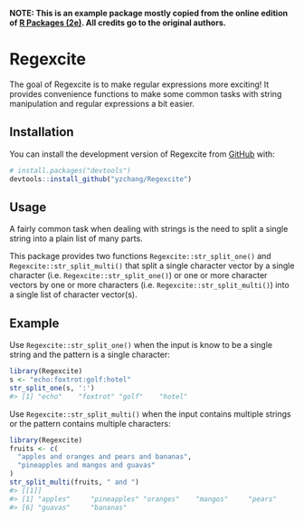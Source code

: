 
<!-- README.md is generated from README.Rmd. Please edit that file -->

**NOTE: This is an example package mostly copied from the online edition
of [R Packages (2e)](https://r-pkgs.org). All credits go to the original
authors.**

# Regexcite

<!-- badges: start -->
<!-- badges: end -->

The goal of Regexcite is to make regular expressions more exciting! It
provides convenience functions to make some common tasks with string
manipulation and regular expressions a bit easier.

## Installation

You can install the development version of Regexcite from
[GitHub](https://github.com/) with:

``` r
# install.packages("devtools")
devtools::install_github("yzchang/Regexcite")
```

## Usage

A fairly common task when dealing with strings is the need to split a
single string into a plain list of many parts.

This package provides two functions `Regexcite::str_split_one()` and
`Regexcite::str_split_multi()` that split a single character vector by a
single character (i.e. `Regexcite::str_split_one()`) or one or more
character vectors by one or more characters
(i.e. `Regexcite::str_split_multi()`) into a single list of character
vector(s).

## Example

Use `Regexcite::str_split_one()` when the input is know to be a single
string and the pattern is a single character:

``` r
library(Regexcite)
s <- "echo:foxtrot:golf:hotel"
str_split_one(s, ':')
#> [1] "echo"    "foxtrot" "golf"    "hotel"
```

Use `Regexcite::str_split_multi()` when the input contains multiple
strings or the pattern contains multiple characters:

``` r
library(Regexcite)
fruits <- c(
  "apples and oranges and pears and bananas",
  "pineapples and mangos and guavas"
)
str_split_multi(fruits, " and ")
#> [[1]]
#> [1] "apples"     "pineapples" "oranges"    "mangos"     "pears"     
#> [6] "guavas"     "bananas"
```
